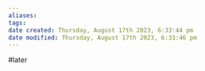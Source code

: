 ```yaml
---
aliases: 
tags: 
date created: Thursday, August 17th 2023, 6:33:44 pm
date modified: Thursday, August 17th 2023, 6:33:46 pm
---
```

#later 